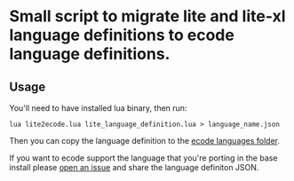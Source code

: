 # Small script to migrate lite and lite-xl language definitions to ecode language definitions.

## Usage

You'll need to have installed lua binary, then run:

`lua lite2ecode.lua lite_language_definition.lua > language_name.json`

Then you can copy the language definition to the [ecode languages folder](https://github.com/SpartanJ/ecode/#custom-languages-support).

If you want to ecode support the language that you're porting in the base install please [open an issue](https://github.com/SpartanJ/ecode/issues)
and share the language definiton JSON.
